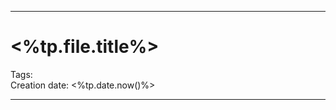 -----------------------------------------------
# <%tp.file.title%>
Tags:  
Creation date: <%tp.date.now()%>

-----------------------------------------------
